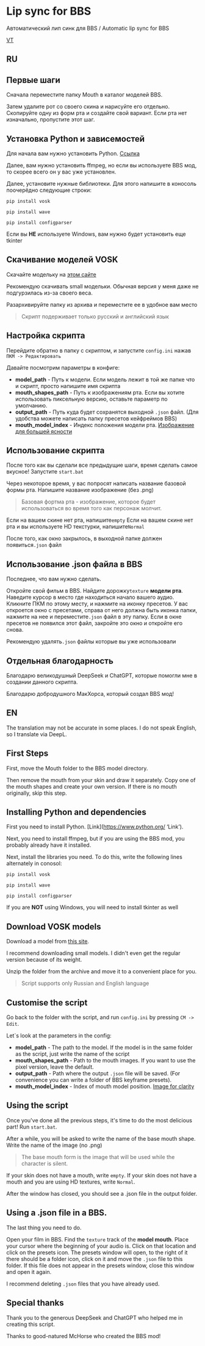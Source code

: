 # Lip sync for BBS
Автоматический лип синк для BBS / Automatic lip sync for BBS 

[VT](https://www.virustotal.com/gui/file/e1f087e381339ab8a82b48366162d3dd6bbb85e0bff45b430868eb63a7073e35 "VT")

## RU
## Первые шаги
Сначала переместите папку Mouth в каталог моделей BBS.

Затем удалите рот со своего скина и нарисуйте его отдельно. Скопируйте одну из форм рта и создайте свой вариант. Если рта нет изначально, пропустите этот шаг.

## Установка Python и зависемостей
Для начала вам нужно установить Python. [Ссылка](https://www.python.org/ "Ссылка")

Далее, вам нужно установить ffmpeg, но если вы используете BBS мод, то скорее всего он у вас уже установлен.

Далее, установите нужные библиотеки. Для этого напишите в коносоль поочерёдно следующие строки:

`pip install vosk`

`pip install wave`

`pip install configparser`

Если вы **НЕ** используете Windows, вам нужно будет установить еще tkinter

## Скачивание моделей VOSK
Скачайте модельку на [этом сайте](https://alphacephei.com/vosk/models)

Рекомендую скачивать small модельки. Обычная версия у меня даже не подгурзилась из-за своего веса.

Разархивируйте папку из архива и переместите ее в удобное вам место

> Скрипт подерживает только русский и английский язык

## Настройка скрипта
Перейдите обратно в папку с скриптом, и запустите `config.ini` нажав `ПКМ -> Редактировать`

Давайте посмотрим параметры в конфиге:
- **model_path** - Путь к модели. Если модель лежит в той же папке что и скрипт, просто напишите имя скрипта
- **mouth_shapes_path** - Путь к изображениям рта. Если вы хотите использовать пиксельную версию, оставьте параметр по умолчанию.
- **output_path** - Путь куда будет сохранятся выходной `.json` файл. (Для удобства можете написать папку пресетов кейфреймов BBS)
- **mouth_model_index** - Индекс положения модели рта. [Изображение для большей ясности](https://imgur.com/a/W6VpWB7)

## Использование скрипта

После того как вы сделали все предыдущие шаги, время сделать самое вкусное!
Запустите `start.bat`

Через некоторое время, у вас попросят написать название базовой формы рта. Напишите название изображение (без .png)
> Базовая фортма рта - изображение, которое будет использоваться во время того как персонаж молчит.

Если на вашем скине нет рта, напишите`empty`
Если на вашем скине нет рта и вы используете HD текстурки, напишите`Normal`

После того, как окно закрылось, в выходной папке должен появиться`.json` файл

## Использование .json файла в BBS

Последнее, что вам нужно сделать.

Откройте свой фильм в BBS. Найдите дорожку`texture` **модели рта**. Наведите курсор в место где находиться начало вашего аудио. Кликните ПКМ по этому месту, и нажмите на иконку пресетов. У вас откроется окно с пресетами, справа от него должна быть иконка папки, нажмите на нее и переместите`.json` файл в эту папку. Если в окне пресетов не появился этот файл, закройте это окно и откройте его снова. 

Рекомендую удалять`.json` файлы которые вы уже использовали

## Отдельная благодарность

Благодарю великодушный DeepSeek и ChatGPT, которые помогли мне в создании данного скрипта.

Благодарю добродушного МакХорса, который создал BBS мод!

## EN
The translation may not be accurate in some places. I do not speak English, so I translate via DeepL.

## First Steps
First, move the Mouth folder to the BBS model directory.

Then remove the mouth from your skin and draw it separately. Copy one of the mouth shapes and create your own version. If there is no mouth originally, skip this step.

## Installing Python and dependencies
First you need to install Python. [Link](https://www.python.org/ ‘Link’).

Next, you need to install ffmpeg, but if you are using the BBS mod, you probably already have it installed.

Next, install the libraries you need. To do this, write the following lines alternately in conosol:

`pip install vosk`

`pip install wave`

`pip install configparser`

If you are **NOT** using Windows, you will need to install tkinter as well

## Download VOSK models
Download a model from [this site](https://alphacephei.com/vosk/models).

I recommend downloading small models. I didn't even get the regular version because of its weight.

Unzip the folder from the archive and move it to a convenient place for you.

> Script supports only Russian and English language

## Customise the script
Go back to the folder with the script, and run `config.ini` by pressing `CM -> Edit`.

Let`s look at the parameters in the config:
- **model_path** - The path to the model. If the model is in the same folder as the script, just write the name of the script
- **mouth_shapes_path** - Path to the mouth images. If you want to use the pixel version, leave the default.
- **output_path** - Path where the output `.json` file will be saved. (For convenience you can write a folder of BBS keyframe presets).
- **mouth_model_index** - Index of mouth model position. [Image for clarity](https://imgur.com/a/W6VpWB7)

## Using the script

Once you've done all the previous steps, it's time to do the most delicious part!
Run `start.bat`.

After a while, you will be asked to write the name of the base mouth shape. Write the name of the image (no .png)
> The base mouth form is the image that will be used while the character is silent.

If your skin does not have a mouth, write `empty`.
If your skin does not have a mouth and you are using HD textures, write `Normal`.

After the window has closed, you should see a .json file in the output folder.

## Using a .json file in a BBS.

The last thing you need to do.

Open your film in BBS. Find the `texture` track of the **model mouth**. Place your cursor where the beginning of your audio is. Click on that location and click on the presets icon. The presets window will open, to the right of it there should be a folder icon, click on it and move the `.json` file to this folder. If this file does not appear in the presets window, close this window and open it again. 

I recommend deleting `.json` files that you have already used.

## Special thanks

Thank you to the generous DeepSeek and ChatGPT who helped me in creating this script.

Thanks to good-natured McHorse who created the BBS mod!
